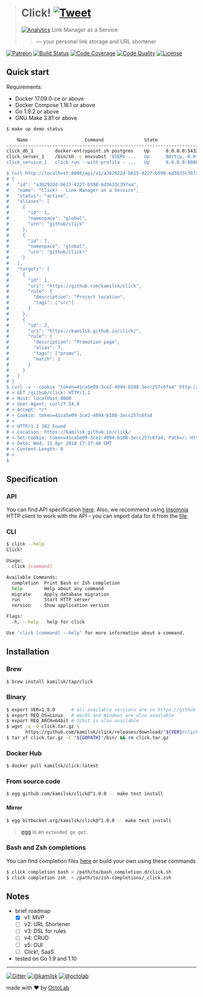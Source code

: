 > # Click! [![Tweet](https://img.shields.io/twitter/url/http/shields.io.svg?style=social)](https://twitter.com/intent/tweet?text=Link%20Manager%20as%20a%20Service&url=https://kamilsk.github.io/click/&via=ikamilsk&hashtags=go,service,link-manager,link-storage,link-shortener)
> [![Analytics](https://ga-beacon.appspot.com/UA-109817251-20/click/readme?pixel)](https://kamilsk.github.io/click/)
> Link Manager as a Service
> > &mdash; your personal link storage and URL shortener

[![Patreon](https://img.shields.io/badge/patreon-donate-orange.svg)](https://www.patreon.com/octolab)
[![Build Status](https://travis-ci.org/kamilsk/click.svg?branch=master)](https://travis-ci.org/kamilsk/click)
[![Code Coverage](https://scrutinizer-ci.com/g/kamilsk/click/badges/coverage.png?b=master)](https://scrutinizer-ci.com/g/kamilsk/click/?branch=master)
[![Code Quality](https://scrutinizer-ci.com/g/kamilsk/click/badges/quality-score.png?b=master)](https://scrutinizer-ci.com/g/kamilsk/click/?branch=master)
[![License](https://img.shields.io/badge/license-MIT-blue.svg)](LICENSE)

## Quick start

Requirements: 

- Docker 17.09.0-ce or above
- Docker Compose 1.16.1 or above
- Go 1.9.2 or above
- GNU Make 3.81 or above

```bash
$ make up demo status

    Name                     Command               State                                  Ports
-------------------------------------------------------------------------------------------------------------------------------
click_db_1        docker-entrypoint.sh postgres    Up      0.0.0.0:5432->5432/tcp
click_server_1    /bin/sh -c envsubst '$SERV ...   Up      80/tcp, 0.0.0.0:80->8080/tcp
click_service_1   click run --with-profile - ...   Up      0.0.0.0:8080->80/tcp, 0.0.0.0:8090->8090/tcp, 0.0.0.0:8091->8091/tcp

$ curl http://localhost:8080/api/v1/a382922d-b615-4227-b598-6d3633c397aa
# {
#   "id": "a382922d-b615-4227-b598-6d3633c397aa",
#   "name": "Click! - Link Manager as a Service",
#   "status": "active",
#   "aliases": [
#     {
#       "id": 1,
#       "namespace": "global",
#       "urn": "github/click"
#     },
#     {
#       "id": 7,
#       "namespace": "global",
#       "urn": "github/click!"
#     }
#   ],
#   "targets": [
#     {
#       "id": 1,
#       "uri": "https://github.com/kamilsk/click",
#       "rule": {
#         "description": "Project location",
#         "tags": ["src"]
#       }
#     },
#     {
#       "id": 2,
#       "uri": "https://kamilsk.github.io/click/",
#       "rule": {
#         "description": "Promotion page",
#         "alias": 7,
#         "tags": ["promo"],
#         "match": 1
#       }
#     }
#   ]
# }
$ curl -v --cookie "token=41ca5e09-3ce2-4094-b108-3ecc257c6fa4" http://localhost:8080/github/click!
# > GET /github/click! HTTP/1.1
# > Host: localhost:8080
# > User-Agent: curl/7.54.0
# > Accept: */*
# > Cookie: token=41ca5e09-3ce2-4094-b108-3ecc257c6fa4
# >
# < HTTP/1.1 302 Found
# < Location: https://kamilsk.github.io/click/
# < Set-Cookie: token=41ca5e09-3ce2-4094-b108-3ecc257c6fa4; Path=/; HttpOnly; Secure
# < Date: Wed, 11 Apr 2018 17:37:48 GMT
# < Content-Length: 0
# <
$
```

## Specification

### API

You can find API specification [here](env/rest.http). Also, we recommend using [Insomnia](https://insomnia.rest)
HTTP client to work with the API - you can import data for it from the [file](env/insomnia.json).

### CLI

```bash
$ click --help
Click!

Usage:
  click [command]

Available Commands:
  completion  Print Bash or Zsh completion
  help        Help about any command
  migrate     Apply database migration
  run         Start HTTP server
  version     Show application version

Flags:
  -h, --help   help for click

Use "click [command] --help" for more information about a command.
```

## Installation

### Brew

```bash
$ brew install kamilsk/tap/click
```

### Binary

```bash
$ export VER=1.0.0      # all available versions are on https://github.com/kamilsk/click/releases
$ export REQ_OS=Linux   # macOS and Windows are also available
$ export REQ_ARCH=64bit # 32bit is also available
$ wget -q -O click.tar.gz \
       https://github.com/kamilsk/click/releases/download/"${VER}/click_${VER}_${REQ_OS}-${REQ_ARCH}".tar.gz
$ tar xf click.tar.gz -C "${GOPATH}"/bin/ && rm click.tar.gz
```

### Docker Hub

```bash
$ docker pull kamilsk/click:latest
```

### From source code

```bash
$ egg github.com/kamilsk/click@^1.0.0 -- make test install
```

#### Mirror

```bash
$ egg bitbucket.org/kamilsk/click@^1.0.0 -- make test install
```

> [egg](https://github.com/kamilsk/egg) is an `extended go get`.

### Bash and Zsh completions

You can find completion files [here](https://github.com/kamilsk/shared/tree/dotfiles/bash_completion.d) or
build your own using these commands

```bash
$ click completion bash > /path/to/bash_completion.d/click.sh
$ click completion zsh  > /path/to/zsh-completions/_click.zsh
```

## Notes

- brief roadmap
  - [x] v1: MVP
  - [ ] v2: URL Shortener
  - [ ] v3: DSL for rules
  - [ ] v4: CRUD
  - [ ] v5: GUI
  - [ ] Click!, SaaS
- tested on Go 1.9 and 1.10

---

[![Gitter](https://badges.gitter.im/Join%20Chat.svg)](https://gitter.im/kamilsk/click)
[![@kamilsk](https://img.shields.io/badge/author-%40kamilsk-blue.svg)](https://twitter.com/ikamilsk)
[![@octolab](https://img.shields.io/badge/sponsor-%40octolab-blue.svg)](https://twitter.com/octolab_inc)

made with ❤️ by [OctoLab](https://www.octolab.org/)
